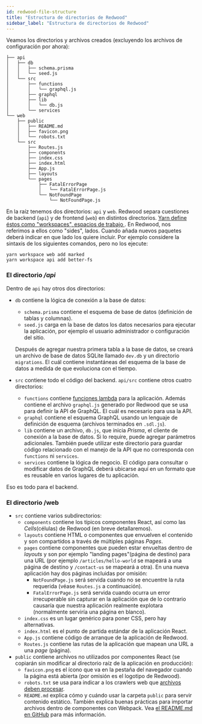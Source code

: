 ```yaml
---
id: redwood-file-structure
title: "Estructura de directorios de Redwood"
sidebar_label: "Estructura de directorios de Redwood"
---
```


Veamos los directorios y archivos creados (excluyendo los archivos de configuración por ahora):

```terminal
├── api
│   ├── db
│   │   ├── schema.prisma
│   │   └── seed.js
│   └── src
│       ├── functions
│       │   └── graphql.js
│       ├── graphql
│       ├── lib
│       │   └── db.js
│       └── services
└── web
    ├── public
    │   ├── README.md
    │   ├── favicon.png
    │   └── robots.txt
    └── src
        ├── Routes.js
        ├── components
        ├── index.css
        ├── index.html
        ├── App.js
        ├── layouts
        └── pages
            ├── FatalErrorPage
            │   └── FatalErrorPage.js
            └── NotFoundPage
                └── NotFoundPage.js
```

En la raíz tenemos dos directorios: `api` y `web`. Redwood separa cuestiones de backend (`api`) y de frontend (`web`) en distintos directorios. [Yarn define éstos como "workspaces", espacios de trabajo ](https://yarnpkg.com/lang/en/docs/workspaces/). En Redwood, nos referimos a ellos como "sides", lados. Cuando añada nuevos paquetes deberá indicar en que lado los quiere incluir. Por ejemplo considere la sintaxis de los siguientes comandos, pero no los ejecute:

    yarn workspace web add marked
    yarn workspace api add better-fs

### El directorio */api*

Dentro de `api` hay otros dos directorios:

- `db` contiene la lógica de conexión a la base de datos:

  - `schema.prisma` contiene el esquema de base de datos (definición de tablas y columnas).
  - `seed.js` carga en la base de datos los datos necesarios para ejecutar la aplicación, por ejemplo el usuario administrador o configuración del sitio.

  Después de agregar nuestra primera tabla a la base de datos, se creará un archivo de base de datos SQLite llamado `dev.db` y un directorio `migrations`. El cuál contiene instantáneas del esquema de la base de datos a medida de que evoluciona con el tiempo.

- `src` contiene todo el código del backend. `api/src` contiene otros cuatro directorios:
  - `functions` contiene [funciones lambda](https://docs.netlify.com/functions/overview/) para la aplicación. Además contiene el archivo `graphql.js` generado por Redwood que se usa para definir la API de GraphQL. El cuál es necesario para usa la API.
  - `graphql` contiene el esquema GraphQL usando un lenguaje de definición de esquema (archivos terminados en `.sdl.js`).
  - `lib` contiene un archivo, `db.js`, que inicia *Prisma*, el cliente de conexión a la base de datos. Si lo require, puede agregar parámetros adicionales. También puede utilizar este directorio para guardar código relacionado con el manejo de la API que no corresponda con `functions` ni `services`.
  - `services` contiene la lógica de negocio. El código para consultar o modificar datos de GraphQL deberá ubicarse aquí en un formato que es reusable en varios lugares de tu aplicación.

Eso es todo para el backend.

### El directorio /web

- `src` contiene varios subdirectorios:
  - `components` contiene los típicos componentes React, así como las _Cells_(células) de Redwood (en breve detallaremos).
  - `layouts` contiene HTML o componentes que envuelven el contenido y son compartidos a través de múltiples páginas _Pages_.
  - `pages` contiene componentes que pueden estar envueltas dentro de _layouts_ y son por ejemplo "landing pages"(página de destino) para una URL (por ejemplo `/articles/hello-world` se mapeará a una página de destino y `/contact-us` se mapeará a otra). En una nueva aplicación hay dos páginas incluidas por omisión:
    - `NotFoundPage.js` será servida cuando no se encuentre la ruta requerida (véase `Routes.js` a continuación).
    - `FatalErrorPage.js` será servida cuando ocurra un error irrecuperable sin capturar en la aplicación que de lo contrario causaría que nuestra aplicación realmente explotara (normalmente serviría una página en blanco).
  - `index.css` es un lugar genérico para poner CSS, pero hay alternativas.
  - `index.html` es el punto de partida estándar de la aplicación React.
  - `App.js` contiene código de arranque de la aplicación de Redwood.
  - `Routes.js` contiene las rutas de la aplicación que mapean una URL a una _page_ (página).
- `public` contiene archivos no utilizados por componentes React (se copiarán sin modificar al directorio raíz de la aplicación en producción):
  - `favicon.png` es el ícono que va en la pestaña del navegador cuando la página está abierta (por omisión es el logotipo de Redwood).
  - `robots.txt` se usa para indicar a los crawlers web que [archivos deben procesar](https://www.robotstxt.org/robotstxt.html).
  - `README.md` explica cómo y cuándo usar la carpeta `public` para servir contenido estático. También explica buenas prácticas para importar archivos dentro de componentes con Webpack. Vea [el README.md en GitHub](https://github.com/redwoodjs/create-redwood-app/tree/main/web/public) para más información.

